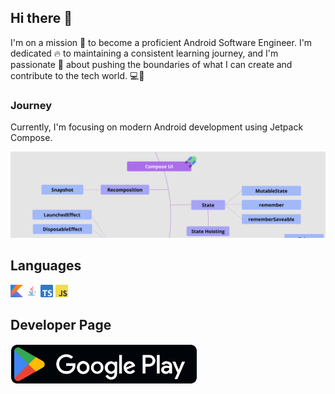 <!-- markdownlint-disable MD001 MD026 -->
<!-- markdownlint-disable MD001 MD033 -->

## Hi there 👋<br>
I'm on a mission 🚀 to become a proficient Android Software Engineer. I'm dedicated 🔥 to maintaining a consistent learning journey, and I'm passionate 🌟 about pushing the boundaries of what I can create and contribute to the tech world. 💻📱

<!-- [![indramahkota.info](https://img.shields.io/static/v1?label=indramahkota.info&message=%20&color=yellow&logo=&style=flat&logoColor=white)](https://indramahkota.info/)
[![gitlab.com/indramahkota](https://img.shields.io/static/v1?label=gitlab.com/indramahkota&message=%20&color=orange&logo=&style=flat&logoColor=white)](https://gitlab.com/indramahkota) -->

### Journey
<div>
<p>Currently, I'm focusing on modern Android development using Jetpack Compose.</p>
<a href="https://github.com/skydoves/android-developer-roadmap">
  <img src="https://raw.githubusercontent.com/indramahkota/indramahkota.github.io/master/assets/githubs/android_roadmap.png" />
</a>
</div>

## Languages

<code><img height="20" src="https://raw.githubusercontent.com/indramahkota/indramahkota.github.io/master/assets/githubs/brandlogo/kotlin.png"></code>
<code><img height="20" src="https://raw.githubusercontent.com/indramahkota/indramahkota.github.io/master/assets/githubs/brandlogo/java.png"></code>
<code><img height="20" src="https://raw.githubusercontent.com/indramahkota/indramahkota.github.io/master/assets/githubs/brandlogo/typescript.png"></code>
<code><img height="20" src="https://raw.githubusercontent.com/indramahkota/indramahkota.github.io/master/assets/githubs/brandlogo/javascript.png"></code>
<!-- <code><img height="20" src="https://raw.githubusercontent.com/indramahkota/indramahkota.github.io/master/assets/githubs/brandlogo/nodejs.png"></code>
<code><img height="20" src="https://raw.githubusercontent.com/indramahkota/indramahkota.github.io/master/assets/githubs/brandlogo/html5.png"></code>
<code><img height="20" src="https://raw.githubusercontent.com/indramahkota/indramahkota.github.io/master/assets/githubs/brandlogo/css3.png"></code>
<code><img height="20" src="https://raw.githubusercontent.com/indramahkota/indramahkota.github.io/master/assets/githubs/brandlogo/sass.png"></code> -->

<!-- ![stats](https://github-readme-stats-eight-theta.vercel.app/api?username=indramahkota&show_icons=true&include_all_commits=true&count_private=true&theme=dracula) -->

<!-- <p align="left">
<a href="https://github.com/indramahkota">
  <img height="180em" src="https://github-readme-stats.vercel.app/api?username=indramahkota&show_icons=true&theme=dracula&include_all_commits=true&count_private=true"/>
</a>
</p> -->

<!-- [![Top Langs](https://github-readme-stats.vercel.app/api/top-langs/?username=indramahkota&layout=compact&theme=dracula)](https://github.com/anuraghazra/github-readme-stats) -->

## Developer Page
<!-- [![Google Play](https://github.com/indramahkota/indramahkota-private/assets/34052126/54bb9854-a072-4bb1-acb1-0307ed8e3276)](https://play.google.com/store/apps/dev?id=5432933310816228582) -->
<a href="https://play.google.com/store/apps/dev?id=5432933310816228582">
  <img src="https://raw.githubusercontent.com/indramahkota/indramahkota.github.io/master/assets/githubs/google_play.png" height="64px"/>
</a>
